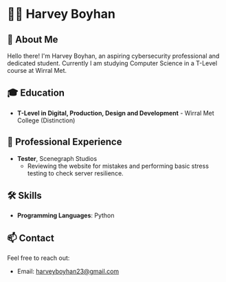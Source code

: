 # 👨‍💻 Harvey Boyhan
 
## 🚀 About Me
 
Hello there! I'm Harvey Boyhan, an aspiring cybersecurity professional and dedicated student. Currently I am studying Computer Science in a T-Level course at Wirral Met.
 
## 🎓 Education
 
- **T-Level in Digital, Production, Design and Development** - Wirral Met College (Distinction)
  
 
## 💼 Professional Experience
- **Tester**, Scenegraph Studios
  - Reviewing the website for mistakes and performing basic stress testing to check server resilience.
 
 
## 🛠️ Skills
- **Programming Languages**: Python

## 📫 Contact
Feel free to reach out:
- Email: [harveyboyhan23@gmail.com](mailto:harveyboyhan23@gmail.com)

